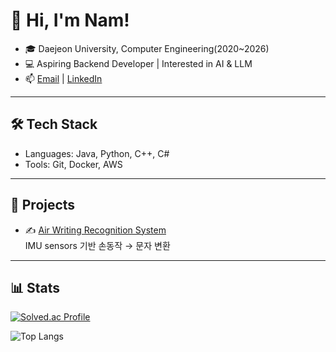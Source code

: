 # 👋 Hi, I'm Nam!

- 🎓 Daejeon University, Computer Engineering(2020~2026)
- 💻 Aspiring Backend Developer | Interested in AI & LLM
- 📫 [Email](mailto:scr08212@gmail.com) | [LinkedIn](https://www.linkedin.com/in/scr08212/)

---

## 🛠 Tech Stack
- Languages: Java, Python, C++, C#
- Tools: Git, Docker, AWS

---

## 🚀 Projects
- ✍️ [Air Writing Recognition System](https://github.com/scr08212/air-drawing.git)  
  IMU sensors 기반 손동작 → 문자 변환

---

## 📊 Stats
[![Solved.ac Profile](http://mazassumnida.wtf/api/v2/generate_badge?boj=scr08212)](https://solved.ac/scr08212)

![Top Langs](https://github-readme-stats.vercel.app/api/top-langs/?username=scr08212&layout=compact)


<!--
**scr08212/scr08212** is a ✨ _special_ ✨ repository because its `README.md` (this file) appears on your GitHub profile.

Here are some ideas to get you started:

- 🔭 I’m currently working on ...
- 🌱 I’m currently learning ...
- 👯 I’m looking to collaborate on ...
- 🤔 I’m looking for help with ...
- 💬 Ask me about ...
- 📫 How to reach me: ...
- 😄 Pronouns: ...
- ⚡ Fun fact: ...
-->
